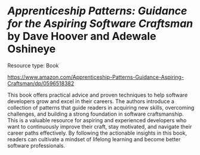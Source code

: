 # *Apprenticeship Patterns: Guidance for the Aspiring Software Craftsman* by Dave Hoover and Adewale Oshineye

Resource type: Book

https://www.amazon.com/Apprenticeship-Patterns-Guidance-Aspiring-Craftsman/dp/0596518382

This book offers practical advice and proven techniques to help software developers grow and excel in their careers. The authors introduce a collection of patterns that guide readers in acquiring new skills, overcoming challenges, and building a strong foundation in software craftsmanship. This is a valuable resource for aspiring and experienced developers who want to continuously improve their craft, stay motivated, and navigate their career paths effectively. By following the actionable insights in this book, readers can cultivate a mindset of lifelong learning and become better software professionals.